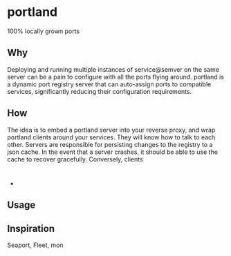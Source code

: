 # portland
100% locally grown ports

## Why
Deploying and running multiple instances of service@semver on the same server can be a pain to configure with all the ports flying around. portland is a dynamic port registry server that can auto-assign ports to compatible services, significantly reducing their configuration requirements.

## How
The idea is to embed a portland server into your reverse proxy, and wrap portland clients around your services. They will know how to talk to each other. Servers are responsible for persisting changes to the registry to a json cache. In the event that a server crashes, it should be able to use the cache to recover gracefully. Conversely, clients

#
* 

## Usage

## Inspiration
Seaport, Fleet, mon
